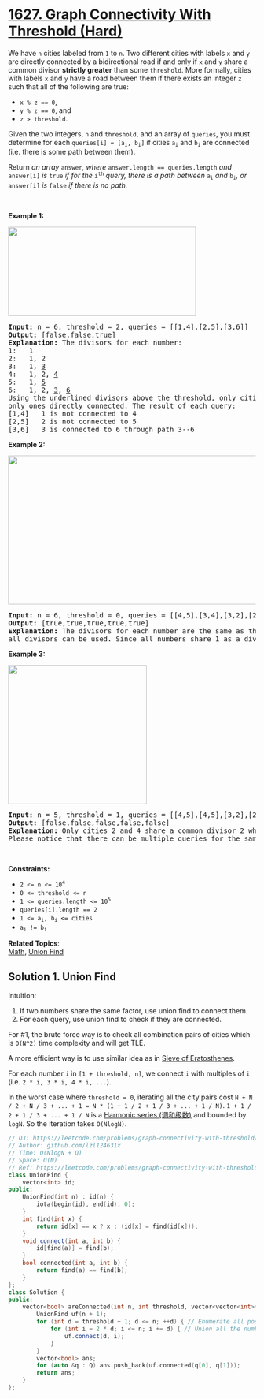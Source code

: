 # [1627. Graph Connectivity With Threshold (Hard)](https://leetcode.com/problems/graph-connectivity-with-threshold/)

<p>We have <code>n</code> cities labeled from <code>1</code> to <code>n</code>. Two different cities with labels <code>x</code> and <code>y</code> are directly connected by a bidirectional road if and only if <code>x</code> and <code>y</code> share a common divisor <strong>strictly greater</strong> than some <code>threshold</code>. More formally, cities with labels <code>x</code> and <code>y</code> have a road between them if there exists an integer <code>z</code> such that all of the following are true:</p>

<ul>
	<li><code>x % z == 0</code>,</li>
	<li><code>y % z == 0</code>, and</li>
	<li><code>z &gt; threshold</code>.</li>
</ul>

<p>Given the two integers, <code>n</code> and <code>threshold</code>, and an array of <code>queries</code>, you must determine for each <code>queries[i] = [a<sub>i</sub>, b<sub>i</sub>]</code> if cities <code>a<sub>i</sub></code> and <code>b<sub>i</sub></code> are connected (i.e. there is some path between them).</p>

<p>Return <em>an array </em><code>answer</code><em>, where </em><code>answer.length == queries.length</code><em> and </em><code>answer[i]</code><em> is </em><code>true</code><em> if for the </em><code>i<sup>th</sup></code><em> query, there is a path between </em><code>a<sub>i</sub></code><em> and </em><code>b<sub>i</sub></code><em>, or </em><code>answer[i]</code><em> is </em><code>false</code><em> if there is no path.</em></p>

<p>&nbsp;</p>
<p><strong>Example 1:</strong></p>
<img alt="" src="https://assets.leetcode.com/uploads/2020/10/09/ex1.jpg" style="width: 382px; height: 181px;">
<pre><strong>Input:</strong> n = 6, threshold = 2, queries = [[1,4],[2,5],[3,6]]
<strong>Output:</strong> [false,false,true]
<strong>Explanation:</strong> The divisors for each number:
1:   1
2:   1, 2
3:   1, <u>3</u>
4:   1, 2, <u>4</u>
5:   1, <u>5</u>
6:   1, 2, <u>3</u>, <u>6</u>
Using the underlined divisors above the threshold, only cities 3 and 6 share a common divisor, so they are the
only ones directly connected. The result of each query:
[1,4]   1 is not connected to 4
[2,5]   2 is not connected to 5
[3,6]   3 is connected to 6 through path 3--6
</pre>

<p><strong>Example 2:</strong></p>
<img alt="" src="https://assets.leetcode.com/uploads/2020/10/10/tmp.jpg" style="width: 532px; height: 302px;">
<pre><strong>Input:</strong> n = 6, threshold = 0, queries = [[4,5],[3,4],[3,2],[2,6],[1,3]]
<strong>Output:</strong> [true,true,true,true,true]
<strong>Explanation:</strong> The divisors for each number are the same as the previous example. However, since the threshold is 0,
all divisors can be used. Since all numbers share 1 as a divisor, all cities are connected.
</pre>

<p><strong>Example 3:</strong></p>
<img alt="" src="https://assets.leetcode.com/uploads/2020/10/17/ex3.jpg" style="width: 282px; height: 282px;">
<pre><strong>Input:</strong> n = 5, threshold = 1, queries = [[4,5],[4,5],[3,2],[2,3],[3,4]]
<strong>Output:</strong> [false,false,false,false,false]
<strong>Explanation:</strong> Only cities 2 and 4 share a common divisor 2 which is strictly greater than the threshold 1, so they are the only ones directly connected.
Please notice that there can be multiple queries for the same pair of nodes [x, y], and that the query [x, y] is equivalent to the query [y, x].
</pre>

<p>&nbsp;</p>
<p><strong>Constraints:</strong></p>

<ul>
	<li><code>2 &lt;= n &lt;= 10<sup>4</sup></code></li>
	<li><code>0 &lt;= threshold &lt;= n</code></li>
	<li><code>1 &lt;= queries.length &lt;= 10<sup>5</sup></code></li>
	<li><code>queries[i].length == 2</code></li>
	<li><code>1 &lt;= a<sub>i</sub>, b<sub>i</sub> &lt;= cities</code></li>
	<li><code>a<sub>i</sub> != b<sub>i</sub></code></li>
</ul>


**Related Topics**:  
[Math](https://leetcode.com/tag/math/), [Union Find](https://leetcode.com/tag/union-find/)

## Solution 1. Union Find

Intuition:

1. If two numbers share the same factor, use union find to connect them.
1. For each query, use union find to check if they are connected.

For #1, the brute force way is to check all combination pairs of cities which is `O(N^2)` time complexity and will get TLE.

A more efficient way is to use similar idea as in [Sieve of Eratosthenes](https://en.wikipedia.org/wiki/Sieve_of_Eratosthenes). 

For each number `i` in `[1 + threshold, n]`, we connect `i` with multiples of `i` (i.e. `2 * i, 3 * i, 4 * i, ...`).

In the worst case where `threshold = 0`, iterating all the city pairs cost `N + N / 2 + N / 3 + ... + 1 = N * (1 + 1 / 2 + 1 / 3 + ... + 1 / N)`. `1 + 1 / 2 + 1 / 3 + ... + 1 / N` is a [Harmonic series (调和级数)](https://en.wikipedia.org/wiki/Harmonic_series_(mathematics)) and bounded by `logN`. So the iteration takes `O(NlogN)`.

```cpp
// OJ: https://leetcode.com/problems/graph-connectivity-with-threshold/
// Author: github.com/lzl124631x
// Time: O(NlogN + Q)
// Space: O(N)
// Ref: https://leetcode.com/problems/graph-connectivity-with-threshold/discuss/899595/C%2B%2BJavaPython-Union-Find-O(N-*-logN-%2B-q)
class UnionFind {
    vector<int> id;
public:
    UnionFind(int n) : id(n) {
        iota(begin(id), end(id), 0);
    }
    int find(int x) {
        return id[x] == x ? x : (id[x] = find(id[x]));
    }
    void connect(int a, int b) {
        id[find(a)] = find(b);
    }
    bool connected(int a, int b) {
        return find(a) == find(b);
    }
};
class Solution {
public:
    vector<bool> areConnected(int n, int threshold, vector<vector<int>>& Q) {
        UnionFind uf(n + 1);
        for (int d = threshold + 1; d <= n; ++d) { // Enumerate all possible common divisors
            for (int i = 2 * d; i <= n; i += d) { // Union all the numbers sharing the same divisors together
                uf.connect(d, i);
            }
        }
        vector<bool> ans;
        for (auto &q : Q) ans.push_back(uf.connected(q[0], q[1]));
        return ans;
    }
};
```